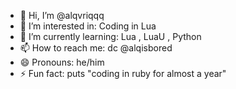 - 👋 Hi, I’m @alqvriqqq
- 👀 I’m interested in: Coding in Lua
- 🌱 I’m currently learning: Lua , LuaU , Python
- 📫 How to reach me: dc @alqisbored
- 😄 Pronouns: he/him
- ⚡ Fun fact: puts "coding in ruby for almost a year"
